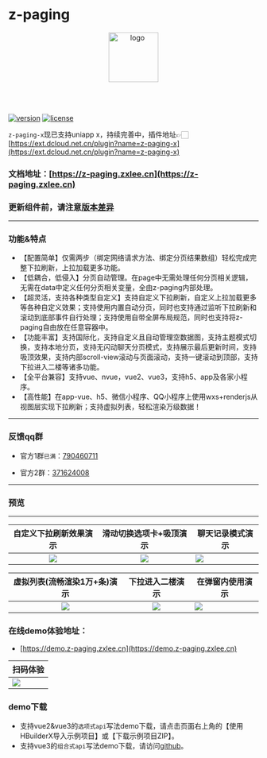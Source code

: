 # z-paging

<p align="center">
    <img alt="logo" src="https://z-paging.zxlee.cn/img/title-logo.png" height="100" style="margin-bottom: 50px;" />
</p>

[![version](https://img.shields.io/badge/version-2.7.11-blue)](https://github.com/SmileZXLee/uni-z-paging) [![license](https://img.shields.io/github/license/SmileZXLee/uni-z-paging)](https://en.wikipedia.org/wiki/MIT_License)
<img height="0" width="0" src="https://api.z-notify.zxlee.cn/v1/public/statistics/8293556910106066944/addOnly?from=uni" />

`z-paging-x`现已支持uniapp x，持续完善中，插件地址👉🏻 [https://ext.dcloud.net.cn/plugin?name=z-paging-x](https://ext.dcloud.net.cn/plugin?name=z-paging-x)  

### 文档地址：[https://z-paging.zxlee.cn](https://z-paging.zxlee.cn)

### 更新组件前，请注意[版本差异](https://z-paging.zxlee.cn/start/upgrade-guide.html)

***  
### 功能&特点
* 【配置简单】仅需两步（绑定网络请求方法、绑定分页结果数组）轻松完成完整下拉刷新，上拉加载更多功能。
* 【低耦合，低侵入】分页自动管理。在page中无需处理任何分页相关逻辑，无需在data中定义任何分页相关变量，全由z-paging内部处理。
* 【超灵活，支持各种类型自定义】支持自定义下拉刷新，自定义上拉加载更多等各种自定义效果；支持使用内置自动分页，同时也支持通过监听下拉刷新和滚动到底部事件自行处理；支持使用自带全屏布局规范，同时也支持将z-paging自由放在任意容器中。
* 【功能丰富】支持国际化，支持自定义且自动管理空数据图，支持主题模式切换，支持本地分页，支持无闪动聊天分页模式，支持展示最后更新时间，支持吸顶效果，支持内部scroll-view滚动与页面滚动，支持一键滚动到顶部，支持下拉进入二楼等诸多功能。
* 【全平台兼容】支持vue、nvue，vue2、vue3，支持h5、app及各家小程序。
* 【高性能】在app-vue、h5、微信小程序、QQ小程序上使用wxs+renderjs从视图层实现下拉刷新；支持虚拟列表，轻松渲染万级数据！

*** 
### 反馈qq群
* 官方1群`已满`：[790460711](https://jq.qq.com/?_wv=1027&k=vU2fKZZH)

* 官方2群：[371624008](http://qm.qq.com/cgi-bin/qm/qr?_wv=1027&k=avPmibADf2TNi4LxkIwjCE5vbfXpa-r1&authKey=dQ%2FVDAR87ONxI4b32Py%2BvmXbhnopjHN7%2FJPtdsqJdsCPFZB6zDQ17L06Uh0kITUZ&noverify=0&group_code=371624008)
 
*** 

### 预览

***

|                    自定义下拉刷新效果演示                    |                   滑动切换选项卡+吸顶演示                    | 聊天记录模式演示                                             |
| :----------------------------------------------------------: | :----------------------------------------------------------: | ------------------------------------------------------------ |
| ![](https://z-paging.zxlee.cn/public/img/z-paging-demo5.gif) | ![](https://z-paging.zxlee.cn/public/img/z-paging-demo6.gif) | ![](https://z-paging.zxlee.cn/public/img/z-paging-demo7.gif) |

|                 虚拟列表(流畅渲染1万+条)演示                 |                       下拉进入二楼演示                       | 在弹窗内使用演示                                             |
| :----------------------------------------------------------: | :----------------------------------------------------------: | ------------------------------------------------------------ |
| ![](https://z-paging.zxlee.cn/public/img/z-paging-demo8.gif) | ![](https://z-paging.zxlee.cn/public/img/z-paging-demo9.gif) | ![](https://z-paging.zxlee.cn/public/img/z-paging-demo10.gif) |


### 在线demo体验地址：

* [https://demo.z-paging.zxlee.cn](https://demo.z-paging.zxlee.cn)

| 扫码体验                                                     |
| ------------------------------------------------------------ |
| ![](https://z-paging.zxlee.cn/public/img/code.png) |

### demo下载
* 支持vue2&vue3的`选项式api`写法demo下载，请点击页面右上角的【使用HBuilderX导入示例项目】或【下载示例项目ZIP】。
* 支持vue3的`组合式api`写法demo下载，请访问[github](https://github.com/SmileZXLee/uni-z-paging)。